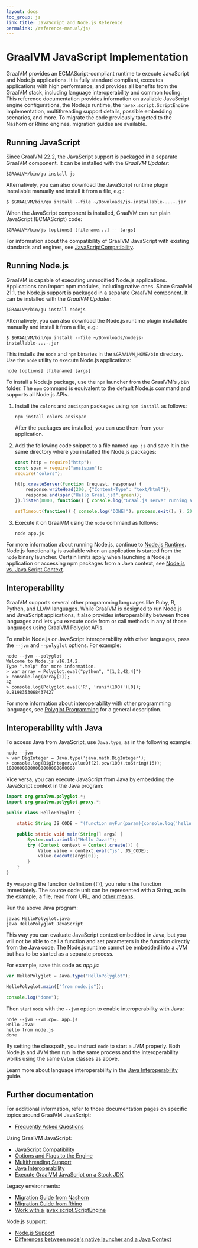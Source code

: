 ```yaml
---
layout: docs
toc_group: js
link_title: JavaScript and Node.js Reference
permalink: /reference-manual/js/
---
```

# GraalVM JavaScript Implementation

GraalVM provides an ECMAScript-compliant runtime to execute JavaScript and Node.js applications.
It is fully standard compliant, executes applications with high performance, and provides all benefits from the GraalVM stack, including language interoperability and common tooling.
This reference documentation provides information on available JavaScript engine configurations, the Node.js runtime, the `javax.script.ScriptEngine` implementation, multithreading support details, possible embedding scenarios, and more.
To migrate the code previously targeted to the Nashorn or Rhino engines, migration guides are available.

## Running JavaScript
Since GraalVM 22.2, the JavaScript support is packaged in a separate GraalVM component.
It can be installed with the _GraalVM Updater_:

```shell
$GRAALVM/bin/gu install js
```

Alternatively, you can also download the JavaScript runtime plugin installable manually and install it from a file, e.g.:

```shell
$ $GRAALVM/bin/gu install --file ~/Downloads/js-installable-...-.jar
```

When the JavaScript component is installed, GraalVM can run plain JavaScript (ECMAScript) code:
```shell
$GRAALVM/bin/js [options] [filename...] -- [args]
```

For information about the compatibility of GraalVM JavaScript with existing standards and engines, see [JavaScriptCompatibility](JavaScriptCompatibility.md).

## Running Node.js
GraalVM is capable of executing unmodified Node.js applications.
Applications can import npm modules, including native ones.
Since GraalVM 21.1, the Node.js support is packaged in a separate GraalVM component.
It can be installed with the _GraalVM Updater_:

```shell
$GRAALVM/bin/gu install nodejs
```

Alternatively, you can also download the Node.js runtime plugin installable manually and install it from a file, e.g.:

```shell
$ $GRAALVM/bin/gu install --file ~/Downloads/nodejs-installable-...-.jar
```

This installs the `node` and `npm` binaries in the `$GRAALVM_HOME/bin` directory.
Use the `node` utility to execute Node.js applications:
```shell
node [options] [filename] [args]
```

To install a Node.js package, use the `npm` launcher from the GraalVM's `/bin` folder.
The `npm` command is equivalent to the default Node.js command and supports all Node.js APIs.

1. Install the `colors` and `ansispan` packages using `npm install` as follows:
    ```shell
    npm install colors ansispan
    ```
    After the packages are installed, you can use them from your application.

2. Add the following code snippet to a file named `app.js` and save it in the same directory where you installed the Node.js packages:
    ```js
    const http = require("http");
    const span = require("ansispan");
    require("colors");

    http.createServer(function (request, response) {
        response.writeHead(200, {"Content-Type": "text/html"});
        response.end(span("Hello Graal.js!".green));
    }).listen(8000, function() { console.log("Graal.js server running at http://127.0.0.1:8000/".red); });

    setTimeout(function() { console.log("DONE!"); process.exit(); }, 2000);
    ```

3. Execute it on GraalVM using the `node` command as follows:
    ```shell
    node app.js
    ```

For more information about running Node.js, continue to [Node.js Runtime](NodeJS.md).
Node.js functionality is available when an application is started from the `node` binary launcher.
Certain limits apply when launching a Node.js application or accessing npm packages from a Java context, see [Node.js vs. Java Script Context](NodeJSVSJavaScriptContext.md).

## Interoperability

GraalVM supports several other programming languages like Ruby, R, Python, and LLVM languages.
While GraalVM is designed to run Node.js and JavaScript applications, it also provides interoperability between those languages and lets you execute code from or call methods in any of those languages using GraalVM Polyglot APIs.

To enable Node.js or JavaScript interoperability with other languages, pass the `--jvm` and `--polyglot` options. For example:

```shell
node --jvm --polyglot
Welcome to Node.js v16.14.2.
Type ".help" for more information.
> var array = Polyglot.eval("python", "[1,2,42,4]")
> console.log(array[2]);
42
> console.log(Polyglot.eval('R', 'runif(100)')[0]);
0.8198353068437427
```

For more information about interoperability with other programming languages, see [Polyglot Programming](https://github.com/oracle/graal/blob/master/docs/reference-manual/polyglot-programming.md) for a general description.

## Interoperability with Java

To access Java from JavaScript, use `Java.type`, as in the following example:
```shell
node --jvm
> var BigInteger = Java.type('java.math.BigInteger');
> console.log(BigInteger.valueOf(2).pow(100).toString(16));
10000000000000000000000000
```

Vice versa, you can execute JavaScript from Java by embedding the JavaScript context in the Java program:
```java
import org.graalvm.polyglot.*;
import org.graalvm.polyglot.proxy.*;

public class HelloPolyglot {

    static String JS_CODE = "(function myFun(param){console.log('hello '+param);})";

    public static void main(String[] args) {
        System.out.println("Hello Java!");
        try (Context context = Context.create()) {
            Value value = context.eval("js", JS_CODE);
            value.execute(args[0]);
        }
    }
}
```
By wrapping the function definition (`()`), you return the function immediately.
The source code unit can be represented with a String, as in the example, a file, read from URL, and [other means](https://www.graalvm.org/sdk/javadoc/org/graalvm/polyglot/Source.html).

Run the above Java program:
```shell
javac HelloPolyglot.java
java HelloPolyglot JavaScript
```
This way you can evaluate JavaScript context embedded in Java, but you will not be able to call a function and set parameters in the function directly from the Java code.
The Node.js runtime cannot be embedded into a JVM but has to be started as a separate process.

For example, save this code as _app.js_:
```js
var HelloPolyglot = Java.type("HelloPolyglot");

HelloPolyglot.main(["from node.js"]);

console.log("done");
```
Then start `node` with the `--jvm` option to enable interoperability with Java:
```shell
node --jvm --vm.cp=. app.js
Hello Java!
hello from node.js
done
```
By setting the classpath, you instruct `node` to start a JVM properly. 
Both Node.js and JVM then run in the same process and the interoperability works using the same `Value` classes as above.

Learn more about language interoperability in the [Java Interoperability](JavaInteroperability.md) guide.

## Further documentation

For additional information, refer to those documentation pages on specific topics around GraalVM JavaScript:

* [Frequently Asked Questions](FAQ.md)

Using GraalVM JavaScript:
* [JavaScript Compatibility](JavaScriptCompatibility.md)
* [Options and Flags to the Engine](Options.md)
* [Multithreading Support](Multithreading.md)
* [Java Interoperability](JavaInteroperability.md)
* [Execute GraalVM JavaScript on a Stock JDK](RunOnJDK.md)

Legacy environments:
* [Migration Guide from Nashorn](NashornMigrationGuide.md)
* [Migration Guide from Rhino](RhinoMigrationGuide.md)
* [Work with a javax.script.ScriptEngine](ScriptEngine.md)

Node.js support:
* [Node.js Support](NodeJS.md)
* [Differences between node's native launcher and a Java Context](NodeJSVSJavaScriptContext.md)
